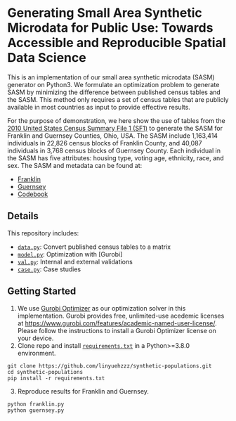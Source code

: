 # Generating Small Area Synthetic Microdata for Public Use: Towards Accessible and Reproducible Spatial Data Science

This is an implementation of our small area synthetic microdata (SASM) generator on Python3. We formulate an optimization problem to generate SASM by minimizing the difference between published census tables and the SASM. This method only requires a set of census tables that are publicly available in most countries as input to provide effective results.

For the purpose of demonstration, we here show the use of tables from the [2010 United States Census Summary File 1 (SF1)] to generate the SASM for Franklin and Guernsey Counties, Ohio, USA. The SASM include 1,163,414 individuals in 22,826 census blocks of Franklin County, and 40,087 individuals in 3,768 census blocks of Guernsey County. Each individual in the SASM has five attributes: housing type, voting age, ethnicity, race, and sex. The SASM and metadata can be found at:
- [Franklin]
- [Guernsey]
- [Codebook]

## Details
This repository includes:
- [`data.py`]: Convert published census tables to a matrix
- [`model.py`]: Optimization with [Gurobi]
- [`val.py`]: Internal and external validations
- [`case.py`]: Case studies

## Getting Started
1. We use [Gurobi Optimizer] as our optimization solver in this implementation. Gurobi provides free, unlimited-use acedemic licenses at <https://www.gurobi.com/features/academic-named-user-license/>. Please follow the instructions to install a Gurobi Optimizer license on your device.
2. Clone repo and install [`requirements.txt`] in a Python>=3.8.0 environment.
```
git clone https://github.com/linyuehzzz/synthetic-populations.git
cd synthetic-populations
pip install -r requirements.txt
```
3. Reproduce results for Franklin and Guernsey.
```
python franklin.py
python guernsey.py
```

[//]: # 
   [Gurobi Optimizer]: <https://www.gurobi.com/>
   [2010 United States Census Summary File 1 (SF1)]: <https://www.census.gov/data/datasets/2010/dec/summary-file-1.html>
   
   [`data.py`]: <https://github.com/linyuehzzz/synthetic-populations/blob/main/lib/data.py>
   [`model.py`]: <https://github.com/linyuehzzz/synthetic-populations/blob/main/lib/model.py>
   [`val.py`]: <https://github.com/linyuehzzz/synthetic-populations/blob/main/lib/val.py>
   [`case.py`]: <https://github.com/linyuehzzz/synthetic-populations/blob/main/lib/case.py>
   [`requirements.txt`]: <https://github.com/linyuehzzz/synthetic-populations/blob/main/requirements.txt>
   [Franklin]: <https://github.com/linyuehzzz/synthetic-populations/blob/main/data/franklin_microdata.csv>
   [Guernsey]: <https://github.com/linyuehzzz/synthetic-populations/blob/main/data/guernsey_microdata.csv>
   [Codebook]: <https://github.com/linyuehzzz/synthetic-populations/blob/main/data/codebook.txt>
   
   [dill]: <https://github.com/joemccann/dillinger>
   [git-repo-url]: <https://github.com/joemccann/dillinger.git>
   [john gruber]: <http://daringfireball.net>
   [df1]: <http://daringfireball.net/projects/markdown/>
   [markdown-it]: <https://github.com/markdown-it/markdown-it>
   [Ace Editor]: <http://ace.ajax.org>
   [node.js]: <http://nodejs.org>
   [Twitter Bootstrap]: <http://twitter.github.com/bootstrap/>
   [jQuery]: <http://jquery.com>
   [@tjholowaychuk]: <http://twitter.com/tjholowaychuk>
   [express]: <http://expressjs.com>
   [AngularJS]: <http://angularjs.org>
   [Gulp]: <http://gulpjs.com>

   [PlDb]: <https://github.com/joemccann/dillinger/tree/master/plugins/dropbox/README.md>
   [PlGh]: <https://github.com/joemccann/dillinger/tree/master/plugins/github/README.md>
   [PlGd]: <https://github.com/joemccann/dillinger/tree/master/plugins/googledrive/README.md>
   [PlOd]: <https://github.com/joemccann/dillinger/tree/master/plugins/onedrive/README.md>
   [PlMe]: <https://github.com/joemccann/dillinger/tree/master/plugins/medium/README.md>
   [PlGa]: <https://github.com/RahulHP/dillinger/blob/master/plugins/googleanalytics/README.md>
